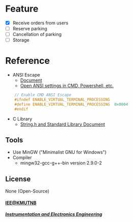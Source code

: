 # Feature
- [x] Receive orders from users
- [ ] Reserve parking
- [ ] Cancellation of parking
- [ ] Storage
# Reference
- ANSI Escape
  - [Document ](https://gist.github.com/fnky/458719343aabd01cfb17a3a4f7296797)
  - [Open ANSI settings in CMD, Powershell, etc. ](https://stackoverflow.com/questions/62784691/coloring-text-in-cmd-c)

``` c
    // Enable CMD ANSI Escape
    #ifndef ENABLE_VIRTUAL_TERMINAL_PROCESSING
    #define ENABLE_VIRTUAL_TERMINAL_PROCESSING  0x0004
    #endif
```
- C Library 
  - [String.h and Standard Library Document ](https://www.tutorialspoint.com/c_standard_library/string_h.htm) 

## Tools
- Use MinGW ("Minimalist GNU for Windows")
- Compiler
  - mingw32-gcc-g++-bin  version 2.9.0-2
## License
None (Open-Source)
#### [IEE@KMUTNB](https://iee.eng.kmutnb.ac.th/iee/)
##### [Instrumentation and Electronics Engineering](https://iee.eng.kmutnb.ac.th/web/)